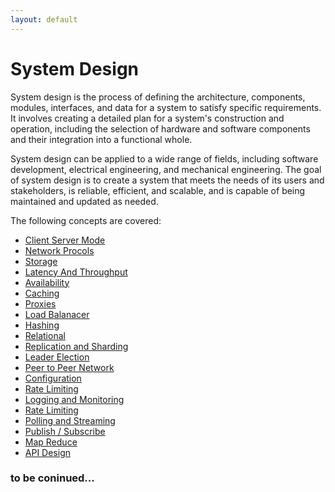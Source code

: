 ```yaml
---
layout: default
---
```


# System Design
System design is the process of defining the architecture, components, modules, interfaces, and data for a system to satisfy specific requirements. It involves creating a detailed plan for a system's construction and operation, including the selection of hardware and software components and their integration into a functional whole.

System design can be applied to a wide range of fields, including software development, electrical engineering, and mechanical engineering. The goal of system design is to create a system that meets the needs of its users and stakeholders, is reliable, efficient, and scalable, and is capable of being maintained and updated as needed.

The following concepts are covered:

- [Client Server Mode](/docs/SystemDesign/client.html)
- [Network Procols](/docs/SystemDesign/network.html)
- [Storage](/docs/SystemDesign/storage.html)
- [Latency And Throughput](/docs/SystemDesign/latencythroughput.html)
- [Availability](/docs/SystemDesign/availability.html)
- [Caching](/docs/SystemDesign/caching.html)
- [Proxies](/docs/SystemDesign/proxies.html)
- [Load Balanacer](/docs/SystemDesign/loadbalancer.html)
- [Hashing](/docs/SystemDesign/hashing.html)
- [Relational](/docs/SystemDesign/relational.html)
- [Replication and Sharding](/docs/SystemDesign/replicationsharding.html)
- [Leader Election](/docs/SystemDesign/leaderelection.html)
- [Peer to Peer Network](/docs/SystemDesign/p2p.html)
- [Configuration](/docs/SystemDesign/configuration.html)
- [Rate Limiting](/docs/SystemDesign/ratelimiting.html)
- [Logging and Monitoring](/docs/SystemDesign/loggingmonitoring.html)
- [Rate Limiting](/docs/SystemDesign/ratelimiting.html)
- [Polling and Streaming](/docs/SystemDesign/pollingandstreaming.html)
- [Publish / Subscribe](/docs/SystemDesign/pubsub.html)
- [Map Reduce](/docs/SystemDesign/mapreduce.html)
- [API Design](/docs/SystemDesign/api.html)



### to be coninued...
